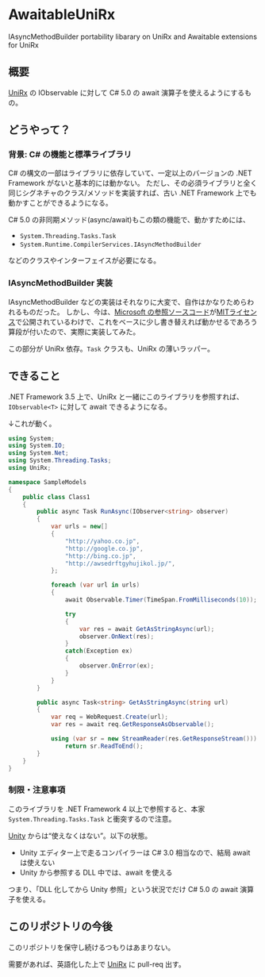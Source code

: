 # AwaitableUniRx

IAsyncMethodBuilder portability libarary on UniRx and Awaitable extensions for UniRx

## 概要

[UniRx](https://github.com/neuecc/UniRx)  の IObservable に対して C# 5.0 の await 演算子を使えるようにするもの。

## どうやって？

### 背景: C# の機能と標準ライブラリ

C# の構文の一部はライブラリに依存していて、一定以上のバージョンの .NET Framework がないと基本的には動かない。
ただし、その必須ライブラリと全く同じシグネチャのクラス/メソッドを実装すれば、古い .NET Framework 上でも動かすことができるようになる。

C# 5.0 の非同期メソッド(async/await)もこの類の機能で、動かすためには、

- `System.Threading.Tasks.Task`
- `System.Runtime.CompilerServices.IAsyncMethodBuilder`

などのクラスやインターフェイスが必要になる。

### IAsyncMethodBuilder 実装

IAsyncMethodBuilder などの実装はそれなりに大変で、自作はかなりためらわれるものだった。
しかし、今は、[Microsoft の参照ソースコード](https://github.com/Microsoft/referencesource)が[MITライセンス](https://github.com/Microsoft/referencesource/blob/master/LICENSE.txt)で公開されているわけで、これをベースに少し書き替えれば動かせるであろう算段が付いたので、実際に実装してみた。

この部分が UniRx 依存。`Task` クラスも、UniRx の薄いラッパー。

## できること

.NET Framework 3.5 上で、UniRx と一緒にこのライブラリを参照すれば、`IObservable<T>` に対して await できるようになる。

↓これが動く。

```cs
using System;
using System.IO;
using System.Net;
using System.Threading.Tasks;
using UniRx;

namespace SampleModels
{
    public class Class1
    {
        public async Task RunAsync(IObserver<string> observer)
        {
            var urls = new[]
            {
                "http://yahoo.co.jp",
                "http://google.co.jp",
                "http://bing.co.jp",
                "http://awsedrftgyhujikol.jp/",
            };

            foreach (var url in urls)
            {
                await Observable.Timer(TimeSpan.FromMilliseconds(10));

                try
                {
                    var res = await GetAsStringAsync(url);
                    observer.OnNext(res);
                }
                catch(Exception ex)
                {
                    observer.OnError(ex);
                }
            }
        }

        public async Task<string> GetAsStringAsync(string url)
        {
            var req = WebRequest.Create(url);
            var res = await req.GetResponseAsObservable();

            using (var sr = new StreamReader(res.GetResponseStream()))
                return sr.ReadToEnd();
        }
    }
}
```

### 制限・注意事項

このライブラリを .NET Framework 4 以上で参照すると、本家 `System.Threading.Tasks.Task` と衝突するので注意。

[Unity](http://japan.unity3d.com/unity/) からは“使えなくはない”。以下の状態。

- Unity エディター上で走るコンパイラーは C# 3.0 相当なので、結局 await は使えない
- Unity から参照する DLL 中では、await を使える

つまり、「DLL 化してから Unity 参照」という状況でだけ C# 5.0 の await 演算子を使える。

## このリポジトリの今後

このリポジトリを保守し続けるつもりはあまりない。

需要があれば、英語化した上で [UniRx](https://github.com/neuecc/UniRx) に pull-req 出す。

